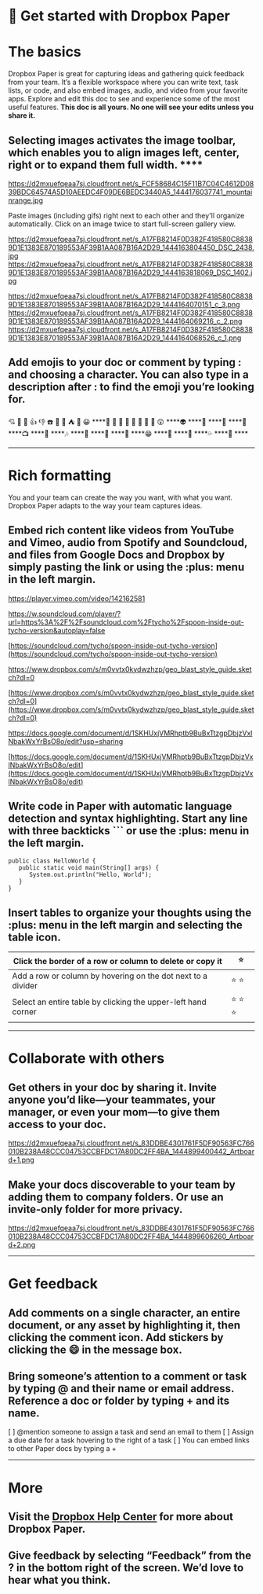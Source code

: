 # 🎉 Get started with Dropbox Paper

# The basics 

Dropbox Paper is great for capturing ideas and gathering quick feedback from your team. It’s a flexible workspace where you can write text, task lists, or code, and also embed images, audio, and video from your favorite apps. Explore and edit this doc to see and experience some of the most useful features. **This doc is all yours. No one will see your edits unless you share it.**

## **Selecting images** activates the image toolbar, which enables you to align images left, center, right or to expand them full width. ****
https://d2mxuefqeaa7sj.cloudfront.net/s_FCF58684C15F11B7C04C4612D0839BDC64574A5D10AEEDC4F09DE6BEDC3440A5_1444176037741_mountainrange.jpg


Paste images (including gifs) right next to each other and they'll organize automatically. Click on an image twice to start full-screen gallery view.

https://d2mxuefqeaa7sj.cloudfront.net/s_A17FB8214F0D382F418580C88389D1E1383E870189553AF39B1AA087B16A2D29_1444163804450_DSC_2438.jpg
https://d2mxuefqeaa7sj.cloudfront.net/s_A17FB8214F0D382F418580C88389D1E1383E870189553AF39B1AA087B16A2D29_1444163818069_DSC_1402.jpg

https://d2mxuefqeaa7sj.cloudfront.net/s_A17FB8214F0D382F418580C88389D1E1383E870189553AF39B1AA087B16A2D29_1444164070151_c_3.png
https://d2mxuefqeaa7sj.cloudfront.net/s_A17FB8214F0D382F418580C88389D1E1383E870189553AF39B1AA087B16A2D29_1444164069216_c_2.png
https://d2mxuefqeaa7sj.cloudfront.net/s_A17FB8214F0D382F418580C88389D1E1383E870189553AF39B1AA087B16A2D29_1444164068526_c_1.png

## **Add emojis** to your doc or comment by typing **:** and choosing a character. You can also type in a description after : to find the emoji you’re looking for.

💘 💯 🎱 👍 👎 ☎️ 👕 🍊 ⛺ 💭 😀 ****🚽 🎩 🚥 🎾 🚩 🐢 🎉 👬 😲 ****👽  ****🔱 ****🐅 ****🚎 ****📺 ****📓 ****🎶 ****📎 ****📝 ****🐝 ****😁 ****🙏 ****🍳 ****💦 ****🐍 ****


----------
# Rich formatting

You and your team can create the way you want, with what you want. Dropbox Paper adapts to the way your team captures ideas.

## **Embed rich content** like videos from YouTube and Vimeo, audio from Spotify and Soundcloud, and files from Google Docs and Dropbox by simply pasting the link or using the :plus: menu in the left margin.
https://player.vimeo.com/video/142162581



https://w.soundcloud.com/player/?url=https%3A%2F%2Fsoundcloud.com%2Ftycho%2Fspoon-inside-out-tycho-version&autoplay=false


[https://soundcloud.com/tycho/spoon-inside-out-tycho-version](https://soundcloud.com/tycho/spoon-inside-out-tycho-version) 


https://www.dropbox.com/s/m0vvtx0kydwzhzp/geo_blast_style_guide.sketch?dl=0


[https://www.dropbox.com/s/m0vvtx0kydwzhzp/geo_blast_style_guide.sketch?dl=0](https://www.dropbox.com/s/m0vvtx0kydwzhzp/geo_blast_style_guide.sketch?dl=0) 


https://docs.google.com/document/d/1SKHUxjVMRhptb9BuBxTtzgpDbjzVxlNbakWxYrBsO8o/edit?usp=sharing


[https://docs.google.com/document/d/1SKHUxjVMRhptb9BuBxTtzgpDbjzVxlNbakWxYrBsO8o/edit](https://docs.google.com/document/d/1SKHUxjVMRhptb9BuBxTtzgpDbjzVxlNbakWxYrBsO8o/edit) 

## **Write code** in Paper with automatic language detection and syntax highlighting. Start any line with three backticks **```** or use the :plus: menu in the left margin.
    public class HelloWorld { 
       public static void main(String[] args) { 
          System.out.println("Hello, World");
       }
    }
## **Insert tables** to organize your thoughts using the :plus: menu in the left margin and selecting the table icon.
| Click the border of a row or column to delete or copy it      | ⭐     |
| ------------------------------------------------------------- | ----- |
| Add a row or column by hovering on the dot next to a divider  | ⭐ ⭐   |
| Select an entire table by clicking the upper-left hand corner | ⭐ ⭐ ⭐ |



----------
# Collaborate with others
## **Get others in your doc** by sharing it. Invite anyone you’d like—your teammates, your manager, or even your mom—to give them access to your doc. 
https://d2mxuefqeaa7sj.cloudfront.net/s_83DDBE4301761F5DF90563FC766010B238A48CCC04753CCBFDC17A80DC2FF4BA_1444899400442_Artboard+1.png

## **Make your docs discoverable to your team** by adding them to company folders. Or use an invite-only folder for more privacy.
https://d2mxuefqeaa7sj.cloudfront.net/s_83DDBE4301761F5DF90563FC766010B238A48CCC04753CCBFDC17A80DC2FF4BA_1444899606260_Artboard+2.png




----------
# Get feedback
## **Add comments** on a single character, an entire document, or any asset by highlighting it, then clicking the comment icon. **Add stickers** by clicking the 😄 in the message box.
## **Bring someone’s attention to a comment or task** by typing **@** and their name or email address. Reference a doc or folder by typing **+** and its name.
  [ ] @mention someone to assign a task and send an email to them
  [ ] Assign a due date for a task hovering to the right of a task
  [ ] You can embed links to other Paper docs by typing a +


----------
# More
## **Visit the** [**Dropbox Help Center**](https://www.dropbox.com/help/topics/paper) for more about Dropbox Paper.
## **Give feedback** by selecting “Feedback” from the **?** in the bottom right of the screen. We’d love to hear what you think. 

